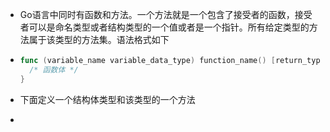 - Go语言中同时有函数和方法。一个方法就是一个包含了接受者的函数，接受者可以是命名类型或者结构类型的一个值或者是一个指针。所有给定类型的方法属于该类型的方法集。语法格式如下
- ```go
  func (variable_name variable_data_type) function_name() [return_type] {
    /* 函数体 */
  }
  ```
- 下面定义一个结构体类型和该类型的一个方法
- ```go
  ```